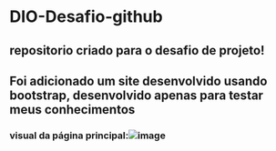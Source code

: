 # DIO-Desafio-github

## repositorio criado para o desafio de projeto!
## Foi adicionado um site desenvolvido usando bootstrap, desenvolvido apenas para testar meus conhecimentos

### visual da página principal:![image](https://user-images.githubusercontent.com/104575967/173116660-bab1caf8-664f-455b-8ddc-c1cf366d1b34.png)

